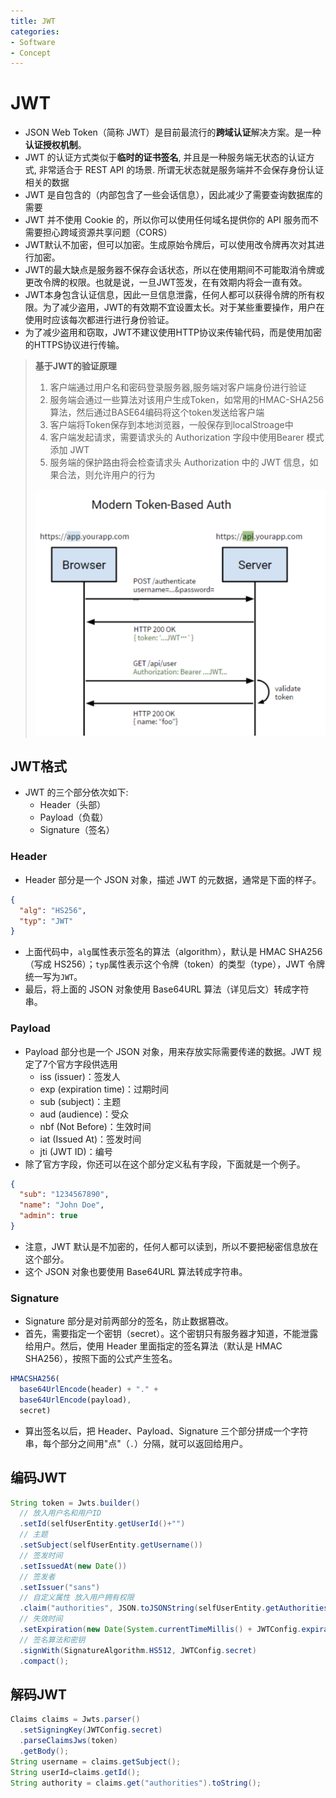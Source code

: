 ```yaml
---
title: JWT
categories:
- Software
- Concept
---
```

# JWT

- JSON Web Token（简称 JWT）是目前最流行的**跨域认证**解决方案。是一种**认证授权机制**。
- JWT 的认证方式类似于**临时的证书签名**, 并且是一种服务端无状态的认证方式, 非常适合于 REST API 的场景. 所谓无状态就是服务端并不会保存身份认证相关的数据
- JWT 是自包含的（内部包含了一些会话信息），因此减少了需要查询数据库的需要
-  JWT 并不使用 Cookie 的，所以你可以使用任何域名提供你的 API 服务而不需要担心跨域资源共享问题（CORS）
-  JWT默认不加密，但可以加密。生成原始令牌后，可以使用改令牌再次对其进行加密。
-  JWT的最大缺点是服务器不保存会话状态，所以在使用期间不可能取消令牌或更改令牌的权限。也就是说，一旦JWT签发，在有效期内将会一直有效。
-  JWT本身包含认证信息，因此一旦信息泄露，任何人都可以获得令牌的所有权限。为了减少盗用，JWT的有效期不宜设置太长。对于某些重要操作，用户在使用时应该每次都进行进行身份验证。
-  为了减少盗用和窃取，JWT不建议使用HTTP协议来传输代码，而是使用加密的HTTPS协议进行传输。

> **基于JWT的验证原理**
>
> 1. 客户端通过用户名和密码登录服务器,服务端对客户端身份进行验证
> 2. 服务端会通过一些算法对该用户生成Token，如常用的HMAC-SHA256算法，然后通过BASE64编码将这个token发送给客户端
> 3. 客户端将Token保存到本地浏览器，一般保存到localStroage中
> 4. 客户端发起请求，需要请求头的 Authorization 字段中使用Bearer 模式添加 JWT
> 5. 服务端的保护路由将会检查请求头 Authorization 中的 JWT 信息，如果合法，则允许用户的行为
>
> <img src="https://raw.githubusercontent.com/LuShan123888/Files/main/Pictures/2021-03-05-1010726-20191103045557729-778248059.png" alt="img" style="zoom:50%;" />　　

## JWT格式

- JWT 的三个部分依次如下:
  - Header（头部）
  - Payload（负载）
  - Signature（签名）

### Header

- Header 部分是一个 JSON 对象，描述 JWT 的元数据，通常是下面的样子。

```json
{
  "alg": "HS256",
  "typ": "JWT"
}
```

- 上面代码中，`alg`属性表示签名的算法（algorithm），默认是 HMAC SHA256（写成 HS256）；`typ`属性表示这个令牌（token）的类型（type），JWT 令牌统一写为`JWT`。
- 最后，将上面的 JSON 对象使用 Base64URL 算法（详见后文）转成字符串。

### Payload

- Payload 部分也是一个 JSON 对象，用来存放实际需要传递的数据。JWT 规定了7个官方字段供选用
  - iss (issuer)：签发人
  - exp (expiration time)：过期时间
  - sub (subject)：主题
  - aud (audience)：受众
  - nbf (Not Before)：生效时间
  - iat (Issued At)：签发时间
  - jti (JWT ID)：编号
- 除了官方字段，你还可以在这个部分定义私有字段，下面就是一个例子。

```json
{
  "sub": "1234567890",
  "name": "John Doe",
  "admin": true
}
```

- 注意，JWT 默认是不加密的，任何人都可以读到，所以不要把秘密信息放在这个部分。
- 这个 JSON 对象也要使用 Base64URL 算法转成字符串。

### Signature

- Signature 部分是对前两部分的签名，防止数据篡改。
- 首先，需要指定一个密钥（secret）。这个密钥只有服务器才知道，不能泄露给用户。然后，使用 Header 里面指定的签名算法（默认是 HMAC SHA256），按照下面的公式产生签名。

```javascript
HMACSHA256(
  base64UrlEncode(header) + "." +
  base64UrlEncode(payload),
  secret)
```

- 算出签名以后，把 Header、Payload、Signature 三个部分拼成一个字符串，每个部分之间用"点"（`.`）分隔，就可以返回给用户。

## 编码JWT

```java
String token = Jwts.builder()
  // 放入用户名和用户ID
  .setId(selfUserEntity.getUserId()+"")
  // 主题
  .setSubject(selfUserEntity.getUsername())
  // 签发时间
  .setIssuedAt(new Date())
  // 签发者
  .setIssuer("sans")
  // 自定义属性 放入用户拥有权限
  .claim("authorities", JSON.toJSONString(selfUserEntity.getAuthorities()))
  // 失效时间
  .setExpiration(new Date(System.currentTimeMillis() + JWTConfig.expiration))
  // 签名算法和密钥
  .signWith(SignatureAlgorithm.HS512, JWTConfig.secret)
  .compact();
```

## 解码JWT

```java
Claims claims = Jwts.parser()
  .setSigningKey(JWTConfig.secret)
  .parseClaimsJws(token)
  .getBody();
String username = claims.getSubject();
String userId=claims.getId();
String authority = claims.get("authorities").toString();
```

